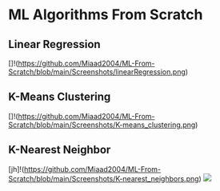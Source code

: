 # ML Algorithms From Scratch
## Linear Regression
[]!(https://github.com/Miaad2004/ML-From-Scratch/blob/main/Screenshots/linearRegression.png)

## K-Means Clustering
[]!(https://github.com/Miaad2004/ML-From-Scratch/blob/main/Screenshots/K-means_clustering.png)

## K-Nearest Neighbor
[jh]!(https://github.com/Miaad2004/ML-From-Scratch/blob/main/Screenshots/K-nearest_neighbors.png)
<img src="https://github.com/Miaad2004/ML-From-Scratch/blob/main/Screenshots/K-means_clustering.png" />
